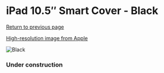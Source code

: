# iPad 10.5″ Smart Cover - Black

[Return to previous page](/ipad_pro105)

[High-resolution image from Apple](https://store.storeimages.cdn-apple.com/8756/as-images.apple.com/is/MX4U2?wid=4500&hei=4500&fmt=png)

<div style="width: 384px"><img src="/everypreview/MX4U2.png" alt="Black"></div>

### Under construction
